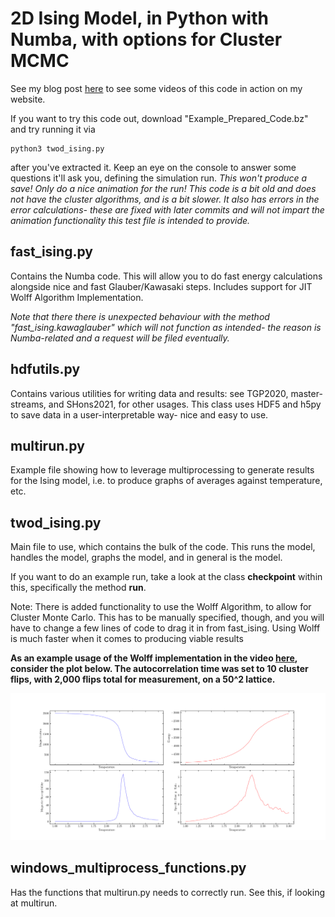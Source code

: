 # 2D Ising Model, in Python with Numba, with options for Cluster MCMC
See my blog post [here](https://straszaks.co.uk/?p=1364) to see some videos of this code in action on my website. 

If you want to try this code out, download "Example_Prepared_Code.bz" and try running it via
```
python3 twod_ising.py 
```
after you've extracted it. Keep an eye on the console to answer some questions it'll ask you, defining the simulation run. _This won't produce a save! Only do a nice animation for the run!_ _This code is a bit old and does not have the cluster algorithms, and is a bit slower. It also has errors in the error calculations- these are fixed with later commits and will not impart the animation functionality this test file is intended to provide._

## fast_ising.py
Contains the Numba code. This will allow you to do fast energy calculations
alongside nice and fast Glauber/Kawasaki steps. Includes support for JIT Wolff Algorithm Implementation.

_Note that there there is unexpected behaviour with the method "fast_ising.kawaglauber" which will
not function as intended- the reason is Numba-related and a request will be filed eventually._

## hdfutils.py 
Contains various utilities for writing data and results: see TGP2020, master-streams, and SHons2021, for other usages.
This class uses HDF5 and h5py to save data in a user-interpretable way- nice and easy to use.

## multirun.py 
Example file showing how to leverage multiprocessing to generate results for the Ising model, i.e. to 
produce graphs of averages against temperature, etc.

## twod_ising.py 
Main file to use, which contains the bulk of the code. This runs the model, handles the model, graphs the model,
and in general is the model. 

If you want to do an example run, take a look at the class **checkpoint** within this, specifically the method **run**.

Note: There is added functionality to use the Wolff Algorithm, to allow for Cluster Monte Carlo. This has to be manually specified, though, and you will have to change a few lines of code to drag it in from fast_ising. Using Wolff is much faster when it comes to producing viable results

**As an example usage of the Wolff implementation in the video [here](https://www.youtube.com/watch?v=6djPaEVK1D0&t=17s), consider the plot below. The autocorrelation time was set to 10 cluster flips, with 2,000 flips total for measurement, on a 50^2 lattice.**

![alt text](https://github.com/callous4567/UoE-Projects/blob/master/SimAndVis/C1/g_multi.png)

## windows_multiprocess_functions.py 
Has the functions that multirun.py needs to correctly run. See this, if looking at multirun.
